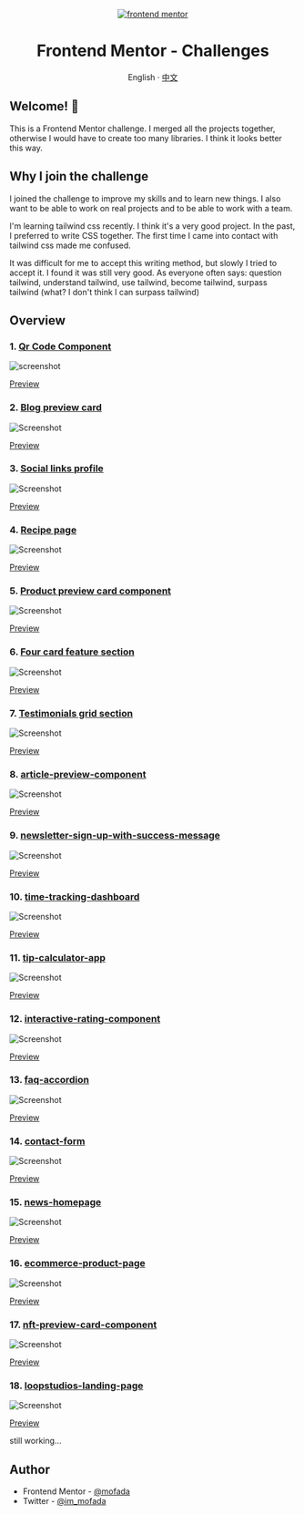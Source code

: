 <div align="center">

<p align="center">
  <a href="https://www.frontendmentor.io/" target="_blank">
         <img alt="frontend mentor" src="resource/frontend-mentor.png" >

  </a>
</p>
<h1>Frontend Mentor - Challenges</h1>

English · [中文](README-zh_CN.md)

</div>

## Welcome! 👋

This is a Frontend Mentor challenge. I merged all the projects together, otherwise I would have to
create too many libraries. I think it looks better this way.

## Why I join the challenge

I joined the challenge to improve my skills and to learn new things. I also want to be able to work
on real projects and to be able to work with a team.

I'm learning tailwind css recently. I think it's a very good project. In the past, I preferred to
write CSS together. The first time I came into contact with tailwind css made me confused.

It was difficult for me to accept this writing method, but slowly I tried to accept it. I found
it was still very good. As everyone often says: question tailwind, understand tailwind, use
tailwind, become tailwind, surpass tailwind (what? I don't think I can surpass tailwind)

## Overview

### 1. [Qr Code Component](challenges/qr-code-component)

![screenshot](challenges/qr-code-component/screenshot/screenshot.png)

[Preview](https://mofada.github.io/frontend-mentor/challenges/qr-code-component/)

### 2. [Blog preview card](challenges/blog-preview-card)

![Screenshot](challenges/blog-preview-card/screenshot/screenshot.png)

[Preview](https://mofada.github.io/frontend-mentor/challenges/blog-preview-card/)

### 3. [Social links profile](challenges/social-links-profile)

![Screenshot](challenges/social-links-profile/screenshot/screenshot.png)

[Preview](https://mofada.github.io/frontend-mentor/challenges/social-links-profile/)

### 4. [Recipe page](challenges/recipe-page)

![Screenshot](challenges/recipe-page/screenshot/screenshot.png)

[Preview](https://mofada.github.io/frontend-mentor/challenges/recipe-page/)

### 5. [Product preview card component](challenges/product-preview-card-component)

![Screenshot](challenges/product-preview-card-component/screenshot/screenshot.png)

[Preview](https://mofada.github.io/frontend-mentor/challenges/product-preview-card-component/)

### 6. [Four card feature section](challenges/four-card-feature-section)

![Screenshot](challenges/four-card-feature-section/screenshot/screenshot.png)

[Preview](https://mofada.github.io/frontend-mentor/challenges/four-card-feature-section/)

### 7. [Testimonials grid section](challenges/testimonials-grid-section)

![Screenshot](challenges/testimonials-grid-section/screenshot/screenshot.png)

[Preview](https://mofada.github.io/frontend-mentor/challenges/testimonials-grid-section/)

### 8. [article-preview-component](challenges/article-preview-component)

![Screenshot](challenges/article-preview-component/screenshot/screenshot.png)

[Preview](https://mofada.github.io/frontend-mentor/challenges/article-preview-component/)

### 9. [newsletter-sign-up-with-success-message](challenges/newsletter-sign-up-with-success-message)

![Screenshot](challenges/newsletter-sign-up-with-success-message/screenshot/screenshot.png)

[Preview](https://mofada.github.io/frontend-mentor/challenges/newsletter-sign-up-with-success-message/)

### 10. [time-tracking-dashboard](challenges/time-tracking-dashboard)

![Screenshot](challenges/time-tracking-dashboard/screenshot/screenshot.png)

[Preview](https://mofada.github.io/frontend-mentor/challenges/time-tracking-dashboard/)

### 11. [tip-calculator-app](challenges/tip-calculator-app)

![Screenshot](challenges/tip-calculator-app/screenshot/screenshot.png)

[Preview](https://mofada.github.io/frontend-mentor/challenges/time-tracking-dashboard/)

### 12. [interactive-rating-component](challenges/interactive-rating-component)

![Screenshot](challenges/interactive-rating-component/screenshot/screenshot.png)

[Preview](https://mofada.github.io/frontend-mentor/challenges/interactive-rating-component/)

### 13. [faq-accordion](challenges/faq-accordion)

![Screenshot](challenges/faq-accordion/screenshot/screenshot.png)

[Preview](https://mofada.github.io/frontend-mentor/challenges/faq-accordion/)

### 14. [contact-form](challenges/contact-form)

![Screenshot](challenges/contact-form/screenshot/screenshot.png)

[Preview](https://mofada.github.io/frontend-mentor/challenges/contact-form/)

### 15. [news-homepage](challenges/news-homepage)

![Screenshot](challenges/news-homepage/screenshot/screenshot.png)

[Preview](https://mofada.github.io/frontend-mentor/challenges/news-homepage/)

### 16. [ecommerce-product-page](challenges/ecommerce-product-page)

![Screenshot](challenges/ecommerce-product-page/screenshot/screenshot.png)

[Preview](https://mofada.github.io/frontend-mentor/challenges/ecommerce-product-page/)

### 17. [nft-preview-card-component](challenges/nft-preview-card-component)

![Screenshot](challenges/nft-preview-card-component/screenshot/screenshot.png)

[Preview](https://mofada.github.io/frontend-mentor/challenges/nft-preview-card-component/)

### 18. [loopstudios-landing-page](challenges/loopstudios-landing-page)

![Screenshot](challenges/loopstudios-landing-page/screenshot/screenshot.png)

[Preview](https://mofada.github.io/frontend-mentor/challenges/loopstudios-landing-page/)

still working...

## Author

- Frontend Mentor - [@mofada](https://www.frontendmentor.io/profile/mofada)
- Twitter - [@im_mofada](https://x.com/im_mofada)
